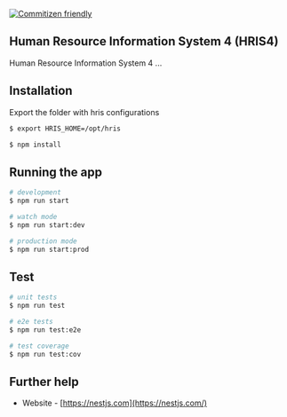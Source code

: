 [![Commitizen friendly](https://img.shields.io/badge/commitizen-friendly-brightgreen.svg)](http://commitizen.github.io/cz-cli/)

## Human Resource Information System 4 (HRIS4)

Human Resource Information System 4 ...

## Installation

Export the folder with hris configurations

```bash
$ export HRIS_HOME=/opt/hris
```

```bash
$ npm install
```

## Running the app

```bash
# development
$ npm run start

# watch mode
$ npm run start:dev

# production mode
$ npm run start:prod
```

## Test

```bash
# unit tests
$ npm run test

# e2e tests
$ npm run test:e2e

# test coverage
$ npm run test:cov
```

## Further help

- Website - [https://nestjs.com](https://nestjs.com/)
